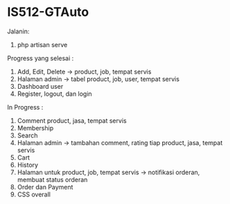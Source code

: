 # IS512-GTAuto
Jalanin:
1. php artisan serve

Progress yang selesai :
1. Add, Edit, Delete -> product, job, tempat servis
2. Halaman admin -> tabel product, job, user, tempat servis
3. Dashboard user
4. Register, logout, dan login

In Progress : 
1. Comment product, jasa, tempat servis
2. Membership
3. Search
4. Halaman admin -> tambahan comment, rating tiap product, jasa, tempat servis
5. Cart
6. History
7. Halaman untuk product, job, tempat servis -> notifikasi orderan, membuat status orderan
8. Order dan Payment
9. CSS overall
